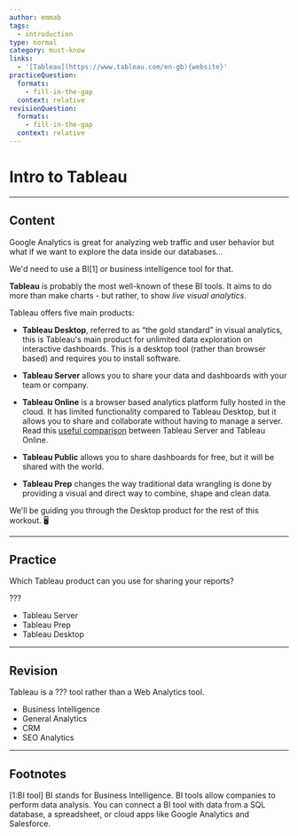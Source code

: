 ```yaml
---
author: emmab
tags:
  - introduction
type: normal
category: must-know
links:
  - '[Tableau](https://www.tableau.com/en-gb){website}'
practiceQuestion:
  formats:
    - fill-in-the-gap
  context: relative
revisionQuestion:
  formats:
    - fill-in-the-gap
  context: relative
---
```


# Intro to Tableau


---

## Content

Google Analytics is great for analyzing web traffic and user behavior but what if we want to explore the data inside our databases...

We'd need to use a BI[1] or business intelligence tool for that. 

**Tableau** is probably the most well-known of these BI tools. It aims to do more than make charts - but rather, to show *live visual analytics*. 

Tableau offers five main products: 

- **Tableau Desktop**, referred to as “the gold standard” in visual analytics, this is Tableau's main product for unlimited data exploration on interactive dashboards. This is a desktop tool (rather than browser based) and requires you to install software.

- **Tableau Server** allows you to share your data and dashboards with your team or company.

- **Tableau Online** is a browser based analytics platform fully hosted in the cloud. It has limited functionality compared to Tableau Desktop, but it allows you to share and collaborate without having to manage a server. Read this [useful comparison](https://community.tableau.com/docs/DOC-10262) between Tableau Server and Tableau Online.

- **Tableau Public** allows you to share dashboards for free, but it will be shared with the world.

- **Tableau Prep** changes the way traditional data wrangling is done by providing a visual and direct way to combine, shape and clean data. 

We'll be guiding you through the Desktop product for the rest of this workout. 🖥


---

## Practice

Which Tableau product can you use for sharing your reports?

???

- Tableau Server
- Tableau Prep
- Tableau Desktop


---

## Revision

Tableau is a ??? tool rather than a Web Analytics tool.

- Business Intelligence
- General Analytics
- CRM
- SEO Analytics


---

## Footnotes

[1:BI tool]
BI stands for Business Intelligence. BI tools allow companies to perform data analysis. You can connect a BI tool with data from a SQL database, a spreadsheet, or cloud apps like Google Analytics and Salesforce.
